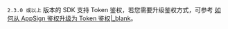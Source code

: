 <div class="mk-warning">

`2.3.0 或以上` 版本的 SDK 支持 Token 鉴权，若您需要升级鉴权方式，可参考 [如何从 AppSign 鉴权升级为 Token 鉴权\|_blank](http://doc-zh.zego.im/faq/token_upgrade?product=ExpressVideo)。
</div>


